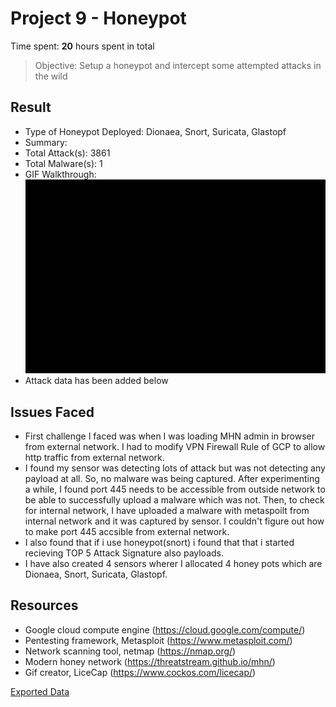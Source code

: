 # Project 9 - Honeypot

Time spent: **20** hours spent in total

> Objective: Setup a honeypot and intercept some attempted attacks in the wild

## Result

- Type of Honeypot Deployed: Dionaea, Snort, Suricata, Glastopf
- Summary:
- Total Attack(s): 3861
- Total Malware(s): 1
- GIF Walkthrough: ![Live Capture](https://github.com/SabrinaEfat/Web-Security/blob/master/week%239/CrossSiteRequest.gif)
- Attack data has been added below
## Issues Faced

- First challenge I faced was when I was loading MHN admin in browser from external network. I had to modify VPN Firewall Rule of GCP to allow http traffic from external network.
- I found my sensor was detecting lots of attack but was not detecting any payload at all. So, no malware was being captured. After experimenting a while, I found port 445 needs to be accessible from outside network to be able to successfully upload a malware which was not. Then, to check for internal network, I have uploaded a malware with metaspoilt from internal network and it was captured by sensor. I couldn't figure out how to make port 445 accsible from external network.
- I also found that if i use honeypot(snort) i found that that i started recieving TOP 5 Attack Signature also payloads.
- I have also created 4 sensors wherer I allocated 4 honey pots which are Dionaea, Snort, Suricata, Glastopf. 

## Resources

- Google cloud compute engine (https://cloud.google.com/compute/)
- Pentesting framework, Metasploit (https://www.metasploit.com/)
- Network scanning tool, netmap (https://nmap.org/)
- Modern honey network (https://threatstream.github.io/mhn/)
- Gif creator, LiceCap (https://www.cockos.com/licecap/)


[Exported Data](https://github.com/SabrinaEfat/Web-Security/blob/master/week%239/session.json)
